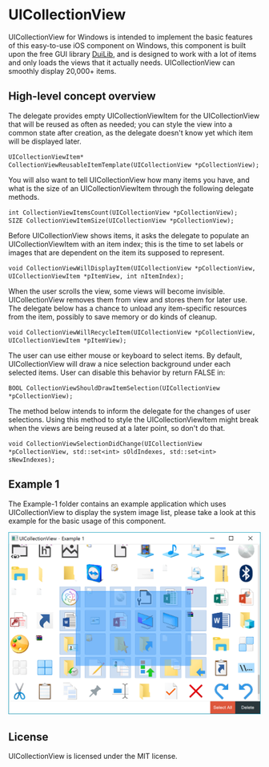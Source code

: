 # UICollectionView

UICollectionView for Windows is intended to implement the basic features of this easy-to-use iOS component on Windows, this component is built upon the free GUI library [DuiLib](https://github.com/duilib/duilib), and is designed to work with a lot of items and only loads the views that it actually needs. UICollectionView can smoothly display 20,000+ items.

## High-level concept overview

The delegate provides empty UICollectionViewItem for the UICollectionView that will be reused as often as needed; you can style the view into a common state after creation, as the delegate doesn't know yet which item will be displayed later.

    UICollectionViewItem* CollectionViewReusableItemTemplate(UICollectionView *pCollectionView);

You will also want to tell UICollectionView how many items you have, and what is the size of an UICollectionViewItem through the following delegate methods.
    
    int CollectionViewItemsCount(UICollectionView *pCollectionView);
    SIZE CollectionViewItemSize(UICollectionView *pCollectionView);
   
Before UICollectionView shows items, it asks the delegate to populate an UICollectionViewItem with an item index; this is the time to set labels or images that are dependent on the item its supposed to represent.
	  
    void CollectionViewWillDisplayItem(UICollectionView *pCollectionView, UICollectionViewItem *pItemView, int nItemIndex);

When the user scrolls the view, some views will become invisible. UICollectionView removes them from view and stores them for later use. The delegate below has a chance to unload any item-specific resources from the item, possibly to save memory or do kinds of cleanup.
	  
    void CollectionViewWillRecycleItem(UICollectionView *pCollectionView, UICollectionViewItem *pItemView);

The user can use either mouse or keyboard to select items. By default, UICollectionView will draw a nice selection background under each selected items. User can disable this behavior by return FALSE in:
	  
    BOOL CollectionViewShouldDrawItemSelection(UICollectionView *pCollectionView);

The method below intends to inform the delegate for the changes of user selections. Using this method to style the UICollectionViewItem might break when the views are being reused at a later point, so don't do that.
	  
    void CollectionViewSelectionDidChange(UICollectionView *pCollectionView, std::set<int> sOldIndexes, std::set<int> sNewIndexes);

## Example 1

The Example-1 folder contains an example application which uses UICollectionView to display the system image list, please take a look at this example for the basic usage of this component.

![](https://github.com/haoxi911/UICollectionView/blob/master/Example-1/Resources/example-1.png)

## License

UICollectionView is licensed under the MIT license.
